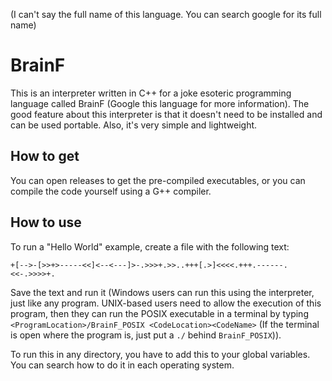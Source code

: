 (I can't say the full name of this language. You can search google for its full name)
# BrainF
This is an interpreter written in C++ for a joke esoteric programming language called BrainF (Google this language for more information). The good feature about this interpreter is that it doesn't need to be installed and can be used portable. Also, it's very simple and lightweight.
## How to get
You can open releases to get the pre-compiled executables, or you can compile the code yourself using a G++ compiler.
## How to use
To run a "Hello World" example, create a file with the following text:
```
+[-->-[>>+>-----<<]<--<---]>-.>>>+.>>..+++[.>]<<<<.+++.------.<<-.>>>>+.
```
Save the text and run it (Windows users can run this using the interpreter, just like any program. UNIX-based users need to allow the execution of this program, then they can run the POSIX executable in a terminal by typing `<ProgramLocation>/BrainF_POSIX <CodeLocation><CodeName>` (If the terminal is open where the program is, just put a `./` behind `BrainF_POSIX`)).

To run this in any directory, you have to add this to your global variables. You can search how to do it in each operating system.
